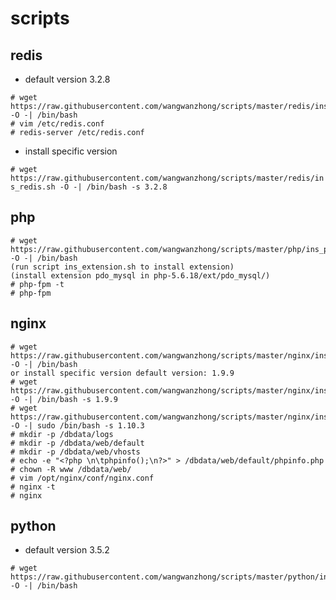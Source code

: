 # scripts

## redis

- default version 3.2.8

```
# wget https://raw.githubusercontent.com/wangwanzhong/scripts/master/redis/ins_redis.sh -O -| /bin/bash
# vim /etc/redis.conf 
# redis-server /etc/redis.conf
```

- install specific version

```# wget https://raw.githubusercontent.com/wangwanzhong/scripts/master/redis/ins_redis.sh -O -| /bin/bash -s 3.2.8```


## php

```
# wget https://raw.githubusercontent.com/wangwanzhong/scripts/master/php/ins_php.sh -O -| /bin/bash
(run script ins_extension.sh to install extension)
(install extension pdo_mysql in php-5.6.18/ext/pdo_mysql/)
# php-fpm -t
# php-fpm
```

## nginx

```
# wget https://raw.githubusercontent.com/wangwanzhong/scripts/master/nginx/ins_nginx.sh -O -| /bin/bash
or install specific version default version: 1.9.9
# wget https://raw.githubusercontent.com/wangwanzhong/scripts/master/nginx/ins_nginx.sh -O -| /bin/bash -s 1.9.9
# wget https://raw.githubusercontent.com/wangwanzhong/scripts/master/nginx/ins_nginx.sh -O -| sudo /bin/bash -s 1.10.3
# mkdir -p /dbdata/logs
# mkdir -p /dbdata/web/default
# mkdir -p /dbdata/web/vhosts
# echo -e "<?php \n\tphpinfo();\n?>" > /dbdata/web/default/phpinfo.php 
# chown -R www /dbdata/web/
# vim /opt/nginx/conf/nginx.conf
# nginx -t
# nginx 
```

## python

- default version 3.5.2

```
# wget https://raw.githubusercontent.com/wangwanzhong/scripts/master/python/ins_py.sh -O -| /bin/bash
```